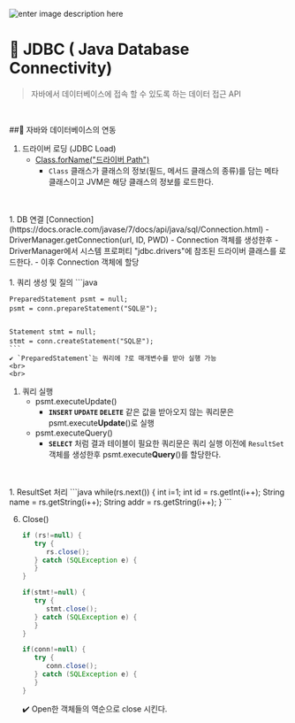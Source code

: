 ![enter image description here](https://hostpresto.com/wp-content/uploads/2017/05/jdbc.jpg)

# 📖 JDBC ( Java Database Connectivity)
> 자바에서 데이터베이스에 접속 할 수 있도록 하는 데이터 접근 API

<br>

##🔌 자바와 데이터베이스의 연동

1. 드라이버 로딩 (JDBC Load)
	- [Class.forName("드라이버 Path")](https://docs.oracle.com/javase/7/docs/api/java/lang/Class.html)
		- `Class` 클래스가 클래스의 정보(필드, 메서드 클래스의 종류)를 담는 메타 클래스이고
		JVM은 해당 클래스의 정보를 로드한다.
<br>
<br>
1. DB 연결 [Connection](https://docs.oracle.com/javase/7/docs/api/java/sql/Connection.html)
	- DriverManager.getConnection(url, ID, PWD)
		- Connection 객체를 생성한후
		- DriverManager에서 시스템 프로퍼티 "jdbc.drivers"에 참조된 드라이버 클래스를 로드한다.
		- 이후 Connection 객체에 할당
<br>
<br>
1. 쿼리 생성 및 질의
	```java

	PreparedStatement psmt = null;
	psmt = conn.prepareStatement("SQL문");


	Statement stmt = null;
	stmt = conn.createStatement("SQL문");
	```
	✔️ `PreparedStatement`는 쿼리에 ?로 매개변수를 받아 실행 가능
	<br>
	<br>
1. 쿼리 실행
	- psmt.executeUpdate()
		- **`INSERT` `UPDATE` `DELETE`** 같은 값을 받아오지 않는 쿼리문은 psmt.execute**Update**()로 실행
	- psmt.executeQuery()
		- **`SELECT`** 처럼 결과 테이블이 필요한 쿼리문은 쿼리 실행 이전에 `ResultSet`객체를 생성한후 psmt.execute**Query**()를 할당한다.
<br>
<br>
1. ResultSet 처리
	```java
	while(rs.next()) {
		int i=1;
		int id = rs.getInt(i++);
		String name = rs.getString(i++);
		String addr = rs.getString(i++);
	 }
	```

<br>

6. Close()
	```java
	if (rs!=null) {
	   try {
	      rs.close();
	   } catch (SQLException e) {
	   }
	}

	if(stmt!=null) {
	   try {
	      stmt.close();
	   } catch (SQLException e) {
	   }
	}

	if(conn!=null) {
	   try {
	      conn.close();
	   } catch (SQLException e) {
	   }
	}
	```
	✔️ Open한 객체들의 역순으로 close 시킨다.
